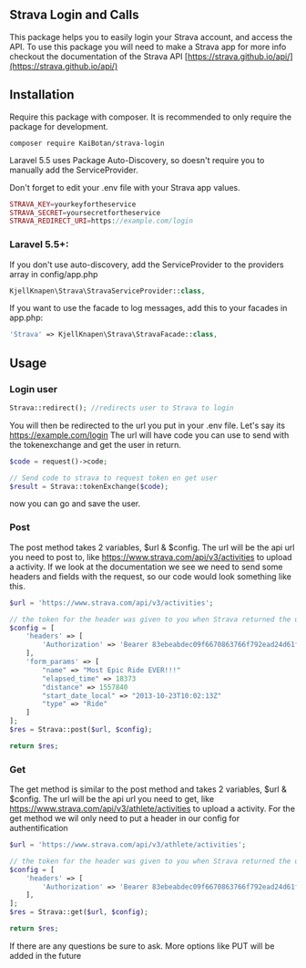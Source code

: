 ## Strava Login and Calls

This package helps you to easily login your Strava account, and access the API. To use this package you will need to make a Strava app for more info checkout the documentation of the Strava API
[https://strava.github.io/api/](https://strava.github.io/api/)


## Installation

Require this package with composer. It is recommended to only require the package for development.

```shell
composer require KaiBotan/strava-login
```

Laravel 5.5 uses Package Auto-Discovery, so doesn't require you to manually add the ServiceProvider.

Don't forget to edit your .env file with your Strava app values.
```php
STRAVA_KEY=yourkeyfortheservice
STRAVA_SECRET=yoursecretfortheservice
STRAVA_REDIRECT_URI=https://example.com/login
```

### Laravel 5.5+:

If you don't use auto-discovery, add the ServiceProvider to the providers array in config/app.php

```php
KjellKnapen\Strava\StravaServiceProvider::class,
```

If you want to use the facade to log messages, add this to your facades in app.php:

```php
'Strava' => KjellKnapen\Strava\StravaFacade::class,
```

## Usage

### Login user

```php
Strava::redirect(); //redirects user to Strava to login
```

You will then be redirected to the url you put in your .env file. Let's say its https://example.com/login
The url will have code you can use to send with the tokenexchange and get the user in return.

```php
$code = request()->code;

// Send code to strava to request token en get user
$result = Strava::tokenExchange($code);
```

now you can go and save the user.

### Post

The post method takes 2 variables, $url & $config. The url will be the api url you need to post to, like https://www.strava.com/api/v3/activities to upload a activity.
If we look at the documentation we see we need to send some headers and fields with the request, so our code would look something like this.

```php
$url = 'https://www.strava.com/api/v3/activities';

// the token for the header was given to you when Strava returned the user. Make sure you save it in the database per user.
$config = [
    'headers' => [
        'Authorization' => 'Bearer 83ebeabdec09f6670863766f792ead24d61fe3f9'
    ],
    'form_params' => [
        "name" => "Most Epic Ride EVER!!!"
        "elapsed_time" => 18373
        "distance" => 1557840
        "start_date_local" => "2013-10-23T10:02:13Z"
        "type" => "Ride"
    ]
];
$res = Strava::post($url, $config);

return $res;
```


### Get

The get method is similar to the post method and takes 2 variables, $url & $config. The url will be the api url you need to get, like https://www.strava.com/api/v3/athlete/activities to upload a activity.
For the get method we wil only need to put a header in our config for authentification

```php
$url = 'https://www.strava.com/api/v3/athlete/activities';

// the token for the header was given to you when Strava returned the user. Make sure you save it in the database per user.
$config = [
    'headers' => [
        'Authorization' => 'Bearer 83ebeabdec09f6670863766f792ead24d61fe3f9'
    ],
];
$res = Strava::get($url, $config);

return $res;
```

If there are any questions be sure to ask. More options like PUT will be added in the future

